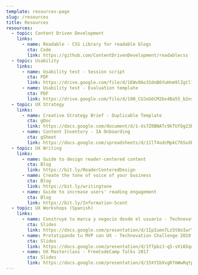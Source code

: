 ```yaml
---
template: resources-page
slug: /resources
title: Resources
resources:
  - topic: Content Driven Development
    links:
      - name: Readable - CSS Library for readable blogs
        cta: Code
        link: https://github.com/ContentDrivenDevelopment/readablecss
  - topic: Usability
    links:
      - name: Usability test - Session script
        cta: PDF
        link: https://drive.google.com/file/d/1EWvO6o3SdnB6YuHnm9lZgtl1a0xS1-3E/
      - name: Usability test - Evaluation template
        cta: PDF
        link: https://drive.google.com/file/d/190_CUJoG6CM2bx4Ba55_b2nsztmjtXlA/
  - topic: UX Strategy
    links:
      - name: Creative Strategy Brief - Duplicable Template
        cta: gDoc
        link: https://docs.google.com/document/d/1-Xs7Z0BNATc9kTUfOg23b2TwgDX3N54T0SXV1z-OTMg/
      - name: Content Inventory - IA Onboarding
        cta: gSheet
        link: https://docs.google.com/spreadsheets/d/11lT4odcMpkC76SxXbJXqJUc-b2-XjsuZc9fwl2mLYt8/edit?usp=sharing
  - topic: UX Writing
    links:
      - name: Guide to design reader-centered content
        cta: Blog
        link: https://bit.ly/ReaderCenteredDesign
      - name: Create the tone of voice of your business
        cta: Blog
        link: https://bit.ly/writingtone
      - name: Guide to increase users' reading engagement
        cta: Blog
        link: https://bit.ly/Information-Scent
  - topic: UX Workshops (Spanish)
    links:
      - name: Construye tu marca y negocio desde el usuario - Technovation Challenge 2019
        cta: Slides
        link: https://docs.google.com/presentation/d/1IpIumn7LzSt8oIwrYbzd3OxsP1v2jrsJlVsW3B-MeXI/
      - name: Prototipando tu MVP con UX - Technovation Challenge 2019
        cta: Slides
        link: https://docs.google.com/presentation/d/1f7pbzJ-q5-sVi65qaTlyzRPtG9gu59ecXrYGfMsEiVI/
      - name: UX Masterclass - FreeCodeCamp Talks 2017
        cta: Slides
        link: https://docs.google.com/presentation/d/15XYIbXvgR7mWwRqtpJCYZcZUvaBr2oHhIXK2pLbHcZE/
---
```

